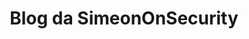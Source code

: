 ---
title: "Blog da SimeonOnSecurity"
description: "Explore as experiências pessoais e dicas de especialistas da SimeonOnSecurity."
tags: ["dicas de cibersegurança", "técnicas de automação", "segurança de rede", "privacidade de dados", "segurança de TI", "prevenção de hacking", "codificação segura", "infraestrutura de rede", "forense digital", "segurança em nuvem", "inteligência de ameaças cibernéticas", "resposta a incidentes", "avaliação de vulnerabilidades", "teste de penetração", "gerenciamento de identidade", "conscientização em segurança", "análise de malware", "criptografia de dados", "configuração de firewall", "desenvolvimento web seguro", "monitoramento de rede", "frameworks de cibersegurança", "segurança IoT", "segurança móvel", "prevenção de phishing", "boas práticas de cibersegurança", "caça a ameaças", "defesa contra engenharia social", "controle de acesso", "segmentação de rede"]
---